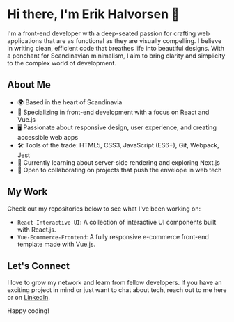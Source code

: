 # Hi there, I'm Erik Halvorsen 👋

I'm a front-end developer with a deep-seated passion for crafting web applications that are as functional as they are visually compelling. I believe in writing clean, efficient code that breathes life into beautiful designs. With a penchant for Scandinavian minimalism, I aim to bring clarity and simplicity to the complex world of development.

## About Me

- 🌍  Based in the heart of Scandinavia
- 💼  Specializing in front-end development with a focus on React and Vue.js
- 🖥️  Passionate about responsive design, user experience, and creating accessible web apps
- 🛠️  Tools of the trade: HTML5, CSS3, JavaScript (ES6+), Git, Webpack, Jest
- 🌱  Currently learning about server-side rendering and exploring Next.js
- 🤝  Open to collaborating on projects that push the envelope in web tech

## My Work

Check out my repositories below to see what I've been working on:

- `React-Interactive-UI`: A collection of interactive UI components built with React.js.
- `Vue-Ecommerce-Frontend`: A fully responsive e-commerce front-end template made with Vue.js.

## Let's Connect

I love to grow my network and learn from fellow developers. If you have an exciting project in mind or just want to chat about tech, reach out to me here or on [LinkedIn](#).

Happy coding!
